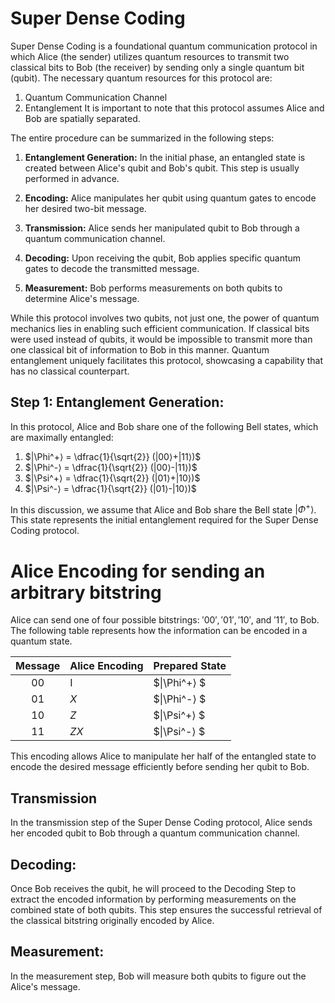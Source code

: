 # Super Dense Coding
Super Dense Coding is a foundational quantum communication protocol in which Alice (the sender) utilizes quantum resources to transmit two classical bits to Bob (the receiver) by sending only a single quantum bit (qubit). The necessary quantum resources for this protocol are:

1. Quantum Communication Channel
2. Entanglement
It is important to note that this protocol assumes Alice and Bob are spatially separated.

The entire procedure can be summarized in the following steps:

1. __Entanglement Generation:__ In the initial phase, an entangled state is created between Alice's qubit and Bob's qubit. This step is usually performed in advance.
2. __Encoding:__ Alice manipulates her qubit using quantum gates to encode her desired two-bit message.
3. __Transmission:__ Alice sends her manipulated qubit to Bob through a quantum communication channel.
4. __Decoding:__ Upon receiving the qubit, Bob applies specific quantum gates to decode the transmitted message.

5. __Measurement:__ Bob performs measurements on both qubits to determine Alice's message.

While this protocol involves two qubits, not just one, the power of quantum mechanics lies in enabling such efficient communication. If classical bits were used instead of qubits, it would be impossible to transmit more than one classical bit of information to Bob in this manner. Quantum entanglement uniquely facilitates this protocol, showcasing a capability that has no classical counterpart.

## Step 1: Entanglement Generation:
In this protocol, Alice and Bob share one of the following Bell states, which are maximally entangled:

1. $|\Phi^+⟩ = \dfrac{1}{\sqrt{2}} (|00⟩+|11⟩)$
2. $|\Phi^-⟩ = \dfrac{1}{\sqrt{2}} (|00⟩-|11⟩)$
3. $|\Psi^+⟩ = \dfrac{1}{\sqrt{2}} (|01⟩+|10⟩)$
4. $|\Psi^-⟩ = \dfrac{1}{\sqrt{2}} (|01⟩-|10⟩)$

In this discussion, we assume that Alice and Bob share the Bell state
$|\Phi^+⟩$. This state represents the initial entanglement required for the Super Dense Coding protocol.


# Alice Encoding for sending an arbitrary bitstring
Alice can send one of four possible bitstrings:
$'00', '01', '10'$, and $'11'$, to Bob. The following table represents how the information can be encoded in a quantum state.


| Message   |  Alice Encoding | Prepared State |
|:----:|-----------------------|--------------------------------------------------------------------------|
| 00   | I    | $\|\Phi^+⟩ $
| 01   | $X$  | $\|\Phi^-⟩ $
| 10   | $Z$  | $\|\Psi^+⟩ $
| 11   | $ZX$ | $\|\Psi^-⟩ $  

This encoding allows Alice to manipulate her half of the entangled state to encode the desired message efficiently before sending her qubit to Bob.

## Transmission
In the transmission step of the Super Dense Coding protocol, Alice sends her encoded qubit to Bob through a quantum communication channel.

## Decoding:
Once Bob receives the qubit, he will proceed to the Decoding Step to extract the encoded information by performing measurements on the combined state of both qubits. This step ensures the successful retrieval of the classical bitstring originally encoded by Alice.

## Measurement:
In the measurement step, Bob will measure both qubits to figure out the Alice's message.
